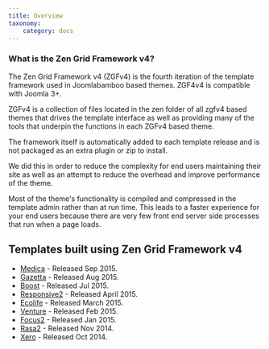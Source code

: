 ```yaml
---
title: Overview
taxonomy:
    category: docs
---
```


### What is the Zen Grid Framework v4?


The Zen Grid Framework v4 (ZGFv4) is the fourth iteration of the template framework used in Joomlabamboo based themes. ZGF4v4 is compatible with Joomla 3+.

ZGFv4 is a collection of files located in the zen folder of all zgfv4 based themes that drives the template interface as well as providing many of the tools that underpin  the functions in each ZGFv4 based theme.

The framework itself is automatically added to each template release and is not packaged as an extra plugin or zip to install.

We did this in order to reduce the complexity for end users maintaining their site as well as an attempt to reduce the overhead and improve performance of the theme.

Most of the theme's functionality is compiled and compressed in the template admin rather than at run time. This leads to a faster experience for your end users because there are very few front end server side processes that run when a page loads. 


## Templates built using Zen Grid Framework v4

- <a href="http://www.joomlabamboo.com/joomla-templates/medica">Medica</a> - Released Sep 2015.
- <a href="http://www.joomlabamboo.com/joomla-templates/gazetta">Gazetta</a> - Released Aug 2015.
- <a href="http://www.joomlabamboo.com/joomla-templates/boost">Boost</a> - Released Jul 2015.
- <a href="http://www.joomlabamboo.com/joomla-templates/responsive2">Responsive2</a> - Released April 2015.
- <a href="http://www.joomlabamboo.com/joomla-templates/ecolife">Ecolife</a> - Released March 2015.
- <a href="http://www.joomlabamboo.com/joomla-templates/venture">Venture</a> - Released Feb 2015.
- <a href="http://www.joomlabamboo.com/joomla-templates/focus2">Focus2</a> - Released Jan 2015.
- <a href="http://www.joomlabamboo.com/joomla-templates/rasa2">Rasa2</a> - Released Nov 2014.
- <a href="http://www.joomlabamboo.com/joomla-templates/xero">Xero</a> - Released Oct 2014.